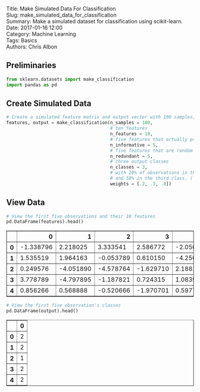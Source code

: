Title: Make Simulated Data For Classification  
Slug: make_simulated_data_for_classification  
Summary: Make a simulated dataset for classification using scikit-learn.  
Date: 2017-01-16 12:00  
Category: Machine Learning  
Tags: Basics  
Authors: Chris Albon   

## Preliminaries


```python
from sklearn.datasets import make_classification
import pandas as pd
```

## Create Simulated Data


```python
# Create a simulated feature matrix and output vector with 100 samples,
features, output = make_classification(n_samples = 100,
                                       # ten features
                                       n_features = 10,
                                       # five features that actually predict the output's classes
                                       n_informative = 5,
                                       # five features that are random and unrelated to the output's classes
                                       n_redundant = 5,
                                       # three output classes
                                       n_classes = 3,
                                       # with 20% of observations in the first class, 30% in the second class,
                                       # and 50% in the third class. ('None' makes balanced classes)
                                       weights = [.2, .3, .8])
```

## View Data


```python
# View the first five observations and their 10 features
pd.DataFrame(features).head()
```




<div>
<table border="1" class="dataframe">
  <thead>
    <tr style="text-align: right;">
      <th></th>
      <th>0</th>
      <th>1</th>
      <th>2</th>
      <th>3</th>
      <th>4</th>
      <th>5</th>
      <th>6</th>
      <th>7</th>
      <th>8</th>
      <th>9</th>
    </tr>
  </thead>
  <tbody>
    <tr>
      <th>0</th>
      <td>-1.338796</td>
      <td>2.218025</td>
      <td>3.333541</td>
      <td>2.586772</td>
      <td>-2.050240</td>
      <td>-5.289060</td>
      <td>4.364050</td>
      <td>3.010074</td>
      <td>3.073564</td>
      <td>0.827317</td>
    </tr>
    <tr>
      <th>1</th>
      <td>1.535519</td>
      <td>1.964163</td>
      <td>-0.053789</td>
      <td>0.610150</td>
      <td>-4.256450</td>
      <td>-6.044707</td>
      <td>7.617702</td>
      <td>4.654903</td>
      <td>0.632368</td>
      <td>3.234648</td>
    </tr>
    <tr>
      <th>2</th>
      <td>0.249576</td>
      <td>-4.051890</td>
      <td>-4.578764</td>
      <td>-1.629710</td>
      <td>2.188123</td>
      <td>1.488968</td>
      <td>-1.977744</td>
      <td>-2.888737</td>
      <td>-4.957220</td>
      <td>3.599833</td>
    </tr>
    <tr>
      <th>3</th>
      <td>3.778789</td>
      <td>-4.797895</td>
      <td>-1.187821</td>
      <td>0.724315</td>
      <td>1.083952</td>
      <td>0.165924</td>
      <td>-0.352818</td>
      <td>0.615942</td>
      <td>-4.392519</td>
      <td>1.683278</td>
    </tr>
    <tr>
      <th>4</th>
      <td>0.856266</td>
      <td>0.568888</td>
      <td>-0.520666</td>
      <td>-1.970701</td>
      <td>0.597743</td>
      <td>2.224923</td>
      <td>0.065515</td>
      <td>0.250906</td>
      <td>-1.512495</td>
      <td>-0.859869</td>
    </tr>
  </tbody>
</table>
</div>




```python
# View the first five observation's classes
pd.DataFrame(output).head()
```




<div>
<table border="1" class="dataframe">
  <thead>
    <tr style="text-align: right;">
      <th></th>
      <th>0</th>
    </tr>
  </thead>
  <tbody>
    <tr>
      <th>0</th>
      <td>2</td>
    </tr>
    <tr>
      <th>1</th>
      <td>2</td>
    </tr>
    <tr>
      <th>2</th>
      <td>1</td>
    </tr>
    <tr>
      <th>3</th>
      <td>2</td>
    </tr>
    <tr>
      <th>4</th>
      <td>2</td>
    </tr>
  </tbody>
</table>
</div>


